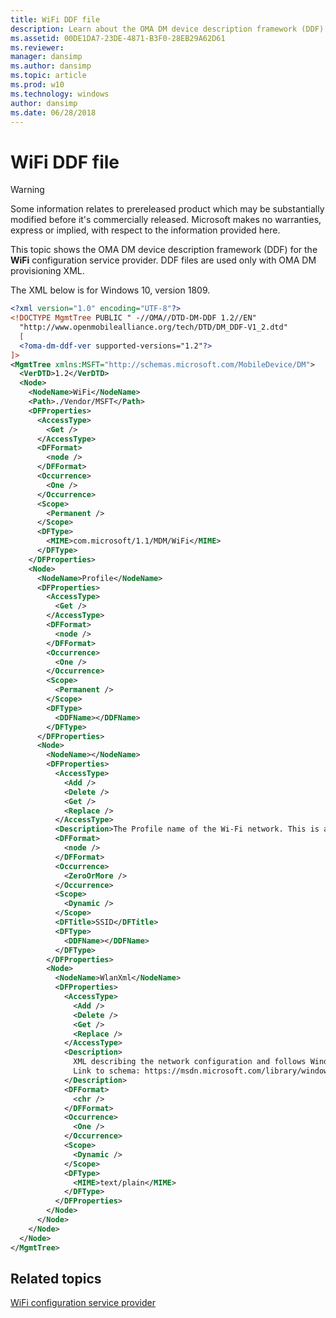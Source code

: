 ```yaml
---
title: WiFi DDF file
description: Learn about the OMA DM device description framework (DDF) for the WiFi configuration service provider (CSP).
ms.assetid: 00DE1DA7-23DE-4871-B3F0-28EB29A62D61
ms.reviewer: 
manager: dansimp
ms.author: dansimp
ms.topic: article
ms.prod: w10
ms.technology: windows
author: dansimp
ms.date: 06/28/2018
---
```


# WiFi DDF file

> [!WARNING]
> Some information relates to prereleased product which may be substantially modified before it's commercially released. Microsoft makes no warranties, express or implied, with respect to the information provided here.

This topic shows the OMA DM device description framework (DDF) for the **WiFi** configuration service provider. DDF files are used only with OMA DM provisioning XML.

The XML below is for Windows 10, version 1809.

```xml
<?xml version="1.0" encoding="UTF-8"?>
<!DOCTYPE MgmtTree PUBLIC " -//OMA//DTD-DM-DDF 1.2//EN"
  "http://www.openmobilealliance.org/tech/DTD/DM_DDF-V1_2.dtd"
  [
  <?oma-dm-ddf-ver supported-versions="1.2"?>
]>
<MgmtTree xmlns:MSFT="http://schemas.microsoft.com/MobileDevice/DM">
  <VerDTD>1.2</VerDTD>
  <Node>
    <NodeName>WiFi</NodeName>
    <Path>./Vendor/MSFT</Path>
    <DFProperties>
      <AccessType>
        <Get />
      </AccessType>
      <DFFormat>
        <node />
      </DFFormat>
      <Occurrence>
        <One />
      </Occurrence>
      <Scope>
        <Permanent />
      </Scope>
      <DFType>
        <MIME>com.microsoft/1.1/MDM/WiFi</MIME>
      </DFType>
    </DFProperties>
    <Node>
      <NodeName>Profile</NodeName>
      <DFProperties>
        <AccessType>
          <Get />
        </AccessType>
        <DFFormat>
          <node />
        </DFFormat>
        <Occurrence>
          <One />
        </Occurrence>
        <Scope>
          <Permanent />
        </Scope>
        <DFType>
          <DDFName></DDFName>
        </DFType>
      </DFProperties>
      <Node>
        <NodeName></NodeName>
        <DFProperties>
          <AccessType>
            <Add />
            <Delete />
            <Get />
            <Replace />
          </AccessType>
          <Description>The Profile name of the Wi-Fi network. This is added when WlanXML node is added and deleted when Wlanxml is deleted.</Description>
          <DFFormat>
            <node />
          </DFFormat>
          <Occurrence>
            <ZeroOrMore />
          </Occurrence>
          <Scope>
            <Dynamic />
          </Scope>
          <DFTitle>SSID</DFTitle>
          <DFType>
            <DDFName></DDFName>
          </DFType>
        </DFProperties>
        <Node>
          <NodeName>WlanXml</NodeName>
          <DFProperties>
            <AccessType>
              <Add />
              <Delete />
              <Get />
              <Replace />
            </AccessType>
            <Description>
              XML describing the network configuration and follows Windows WLAN_profile schema.
              Link to schema: https://msdn.microsoft.com/library/windows/desktop/ms707341(v=vs.85).aspx
            </Description>
            <DFFormat>
              <chr />
            </DFFormat>
            <Occurrence>
              <One />
            </Occurrence>
            <Scope>
              <Dynamic />
            </Scope>
            <DFType>
              <MIME>text/plain</MIME>
            </DFType>
          </DFProperties>
        </Node>
      </Node>
    </Node>
  </Node>
</MgmtTree>
```

## Related topics

[WiFi configuration service provider](wifi-csp.md)
